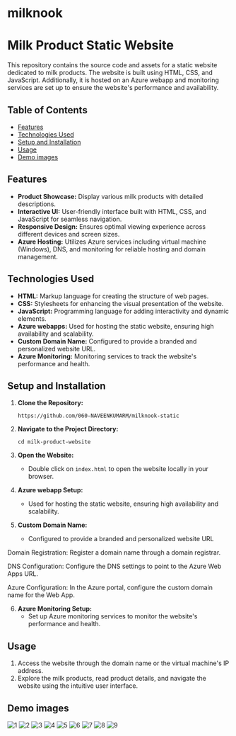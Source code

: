 # milknook
# Milk Product Static Website

This repository contains the source code and assets for a static website dedicated to milk products. The website is built using HTML, CSS, and JavaScript. Additionally, it is hosted on an Azure webapp and monitoring services are set up to ensure the website's performance and availability.

## Table of Contents
- [Features](#features)
- [Technologies Used](#technologies-used)
- [Setup and Installation](#setup-and-installation)
- [Usage](#usage)
- [Demo images](#demo-images)

## Features

- **Product Showcase:** Display various milk products with detailed descriptions.
- **Interactive UI:** User-friendly interface built with HTML, CSS, and JavaScript for seamless navigation.
- **Responsive Design:** Ensures optimal viewing experience across different devices and screen sizes.
- **Azure Hosting:** Utilizes Azure services including virtual machine (Windows), DNS, and monitoring for reliable hosting and domain management.

## Technologies Used

- **HTML:** Markup language for creating the structure of web pages.
- **CSS:** Stylesheets for enhancing the visual presentation of the website.
- **JavaScript:** Programming language for adding interactivity and dynamic elements.
- **Azure webapps:** Used for hosting the static website, ensuring high availability and scalability.
- **Custom Domain Name:** Configured to provide a branded and personalized website URL.
- **Azure Monitoring:** Monitoring services to track the website's performance and health.

## Setup and Installation

1. **Clone the Repository:**
   ```
   https://github.com/060-NAVEENKUMARM/milknook-static
   ```

2. **Navigate to the Project Directory:**
   ```
   cd milk-product-website
   ```

3. **Open the Website:**
   - Double click on `index.html` to open the website locally in your browser.

4. **Azure webapp Setup:**
   - Used for hosting the static website, ensuring high availability and scalability.
5. **Custom Domain Name:**
   - Configured to provide a branded and personalized website URL

Domain Registration:
Register a domain name through a domain registrar.

DNS Configuration:
Configure the DNS settings to point to the Azure Web Apps URL.

Azure Configuration:
In the Azure portal, configure the custom domain name for the Web App.

6. **Azure Monitoring Setup:**
   - Set up Azure monitoring services to monitor the website's performance and health.

## Usage

1. Access the website through the domain name or the virtual machine's IP address.
2. Explore the milk products, read product details, and navigate the website using the intuitive user interface.

## Demo images
![1](https://github.com/060-NAVEENKUMARM/milknook-static/assets/113582263/695533c3-bf59-4e9b-a50e-8710c474ba06)
![2](https://github.com/060-NAVEENKUMARM/milknook-static/assets/113582263/a21712d4-0515-4d4b-8104-588cda290da2)
![3](https://github.com/060-NAVEENKUMARM/milknook-static/assets/113582263/ba509e71-2138-4d94-9106-a4e24e6a4359)
![4](https://github.com/060-NAVEENKUMARM/milknook-static/assets/113582263/22403057-560e-4240-96b7-2167d7df243f)
![5](https://github.com/060-NAVEENKUMARM/milknook-static/assets/113582263/077cb70e-2e0c-41ca-8ff4-49084463e35f)
![6](https://github.com/060-NAVEENKUMARM/milknook-static/assets/113582263/3d175560-1997-4dd6-9f1c-289b0a2f19f0)
![7](https://github.com/060-NAVEENKUMARM/milknook-static/assets/113582263/4add81b4-61c1-4735-a21d-dd30affe6118)
![8](https://github.com/060-NAVEENKUMARM/milknook-static/assets/113582263/4870a6b3-4877-4368-ae1e-8fde2dae6716)
![9](https://github.com/060-NAVEENKUMARM/milknook-static/assets/113582263/c84b2b5c-da04-4ec1-9050-1a5fbb09b657)
